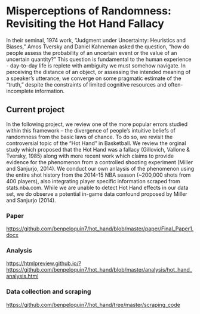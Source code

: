 # Misperceptions of Randomness: Revisiting the Hot Hand Fallacy

In their seminal, 1974 work, “Judgment under Uncertainty: Heuristics and Biases,” Amos Tversky and Daniel Kahneman asked the question, “how do people assess the probability of an uncertain event or the value of an uncertain quantity?”  This question is fundamental to the human experience - day-to-day life is replete with ambiguity we must somehow navigate. In perceiving the distance of an object, or assessing the intended meaning of a speaker’s utterance, we converge on some pragmatic estimate of the “truth,” despite the constraints of limited cognitive resources and often-incomplete information.

## Current project

In the following project, we review one of the more popular errors studied within this framework – the divergence of people’s intuitive beliefs of randomness from the basic laws of chance. To do so, we revisit the controversial topic of the “Hot Hand” in Basketball. We review the orginal study which proposed that the Hot Hand was a fallacy (Gillovich, Vallone & Tversky, 1985) along with more recent work which claims to provide evidence for the phenomenon from a controlled shooting experiment (Miller and Sanjurjo, 2014). We conduct our own anlaysis of the phenomenon using the entire shot history from the 2014-15 NBA season (~200,000 shots from 400 players), also integrating player specific information scraped from stats.nba.com. While we are unable to detect Hot Hand effects in our data set, we do observe a potential in-game data confound proposed by Miller and Sanjurjo (2014).

### Paper

https://github.com/benpeloquin7/hot_hand/blob/master/paper/Final_Paper1.docx

### Analysis

https://htmlpreview.github.io/?https://github.com/benpeloquin7/hot_hand/blob/master/analysis/hot_hand_analysis.html

### Data collection and scraping

https://github.com/benpeloquin7/hot_hand/tree/master/scraping_code

